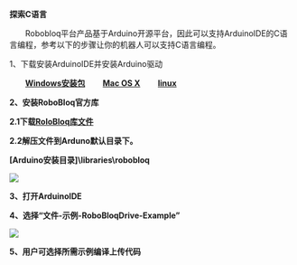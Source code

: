 **探索C语言**

　　Robobloq平台产品基于Arduino开源平台，因此可以支持ArduinoIDE的C语言编程，参考以下的步骤让你的机器人可以支持C语言编程。

1、下载安装ArduinoIDE并安装Arduino驱动

　　<b>[Windows安装包](https://downloads.arduino.cc/arduino-1.8.4-windows.exe)
　　[Mac OS X](https://downloads.arduino.cc/arduino-1.8.4-macosx.zip)
　　[linux](https://downloads.arduino.cc/arduino-1.8.4-linux32.tar.xz)

2、安装RoboBloq官方库

2.1下载<b>[RoloBloq库文件](https://github.com/Robobloq2018/Robobloq/archive/master.zip)

2.2解压文件到Arduno默认目录下。

\[Arduino安装目录\]\libraries\robobloq

![](/img/K1/img_2.png)

3、打开ArduinoIDE

4、选择“文件-示例-RoboBloqDrive-Example”

![](/img/K1/img_3.png)

5、用户可选择所需示例编译上传代码

